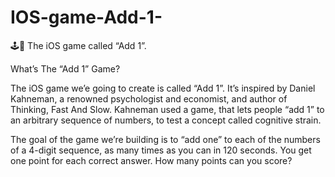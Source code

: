 # IOS-game-Add-1-
🕹📲 The iOS game called “Add 1”.

What’s The “Add 1” Game?

The iOS game we’e going to create is called “Add 1”. It’s inspired by Daniel Kahneman, a renowned psychologist and economist, and author of Thinking, Fast And Slow. Kahneman used a game, that lets people “add 1” to an arbitrary sequence of numbers, to test a concept called cognitive strain.

The goal of the game we’re building is to “add one” to each of the numbers of a 4-digit sequence, as many times as you can in 120 seconds. You get one point for each correct answer. How many points can you score?

